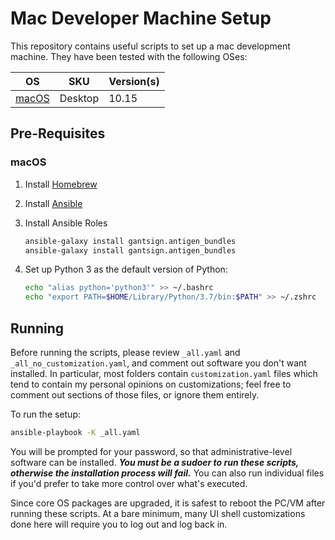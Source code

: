 # Mac Developer Machine Setup

This repository contains useful scripts to set up a mac development machine. They have been tested with the following OSes:

| OS                                                              | SKU     | Version(s)   |
| --------------------------------------------------------------- | ------- | ------------ |
| [macOS](https://www.apple.com/macos/)                           | Desktop | 10.15        |

## Pre-Requisites

### macOS

1. Install [Homebrew](https://docs.brew.sh/Installation)

1. Install [Ansible](https://docs.ansible.com/ansible/latest/installation_guide/intro_installation.html#installing-ansible-on-macos)

1. Install Ansible Roles

   ```bash
   ansible-galaxy install gantsign.antigen_bundles
   ansible-galaxy install gantsign.antigen_bundles
   ```

1. Set up Python 3 as the default version of Python:

   ```bash
   echo "alias python='python3'" >> ~/.bashrc
   echo "export PATH=$HOME/Library/Python/3.7/bin:$PATH" >> ~/.zshrc
   ```

## Running

Before running the scripts, please review `_all.yaml` and `_all_no_customization.yaml`, and comment out software you don't want installed. In particular, most folders contain `customization.yaml` files which tend to contain my personal opinions on customizations; feel free to comment out sections of those files, or ignore them entirely.

To run the setup:

```bash
ansible-playbook -K _all.yaml
```

You will be prompted for your password, so that administrative-level software can be installed. _**You must be a sudoer to run these scripts, otherwise the installation process will fail.**_ You can also run individual files if you'd prefer to take more control over what's executed.

Since core OS packages are upgraded, it is safest to reboot the PC/VM after running these scripts. At a bare minimum, many UI shell customizations done here will require you to log out and log back in.
